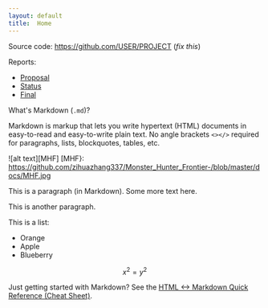 ```yaml
---
layout: default
title:  Home
---
```


Source code: https://github.com/USER/PROJECT (_fix this_)

Reports:

- [Proposal](proposal.html)
- [Status](status.html)
- [Final](final.html)

What's Markdown (`.md`)?

Markdown is markup that lets you write hypertext (HTML) documents
in easy-to-read and easy-to-write plain text.
No angle brackets `<></>` required for
paragraphs, lists, blockquotes, tables, etc.

![alt text][MHF]
[MHF}: https://github.com/zihuazhang337/Monster_Hunter_Frontier-/blob/master/docs/MHF.jpg

This is a paragraph (in Markdown). Some more
text here.

This is another paragraph.

This is a list:

- Orange
- Apple
- Blueberry

$$x^2 = y^2$$


Just getting started with Markdown?
See the [HTML <-> Markdown Quick Reference (Cheat Sheet)][quickref].


[quickref]: https://github.com/mundimark/quickrefs/blob/master/HTML.md
